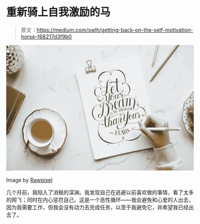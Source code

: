 # 重新骑上自我激励的马

> 原文：<https://medium.com/swlh/getting-back-on-the-self-motivation-horse-f68217d3f9b0>

![](img/887f1e9a3f61f111bf8de66c5f95f9a1.png)

Image by [Rawpixel](https://unsplash.com/photos/l_4KG3TJEbA)

几个月前，我陷入了消极的深渊。我发现自己在逃避以前喜欢做的事情，看了太多的网飞；同时在内心惩罚自己。这是一个恶性循环——我会避免和心爱的人出去，因为我需要工作，但我会没有动力去完成任务，以至于我避免它，并希望我已经出去了。